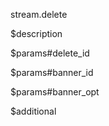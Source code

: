 stream.delete

$description


$params#delete_id


$params#banner_id


$params#banner_opt


$additional
